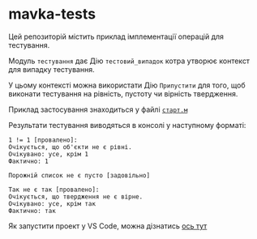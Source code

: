 # mavka-tests

Цей репозиторій містить приклад імплементації операцій
для тестування.

Модуль `тестування` дає Дію `тестовий_випадок` котра утворює
контекст для випадку тестування.

У цьому контексті можна використати Дію `Припустити` для того,
щоб виконати тестування на рівність, пустоту чи вірність твердження.

Приклад застосування знаходиться у файлі [`старт.м`](./старт.м)

Результати тестування виводяться в консолі у наступному форматі:

```text
1 != 1 [провалено]:
Очікується, що об'єкти не є рівні.     
Очікувано: усе, крім 1
Фактично: 1

Порожній список не є пусто [задовільно]

Так не є так [провалено]:
Очікується, що твердження не є вірне.
Очікувано: усе, крім так
Фактично: так
```

Як запустити проект у VS Code, можна дізнатись [ось тут](https://github.com/dkostmii/mavka-vs-code-setup#%D0%B7%D0%B0%D0%BF%D1%83%D1%81%D0%BA-%D0%B7%D0%B0%D0%B2%D0%B4%D0%B0%D0%BD%D0%BD%D1%8F-%D0%B7%D0%B0-%D0%B7%D0%B0%D0%BC%D0%BE%D0%B2%D1%87%D1%83%D0%B2%D0%B0%D0%BD%D0%BD%D1%8F%D0%BC-default-task)
